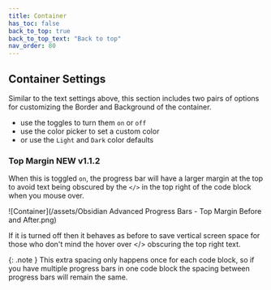 ```yaml
---
title: Container
has_toc: false
back_to_top: true
back_to_top_text: "Back to top"
nav_order: 80
---
```


## Container Settings
Similar to the text settings above, this section includes two pairs of options for customizing the Border and Background of the container.

- use the toggles to turn them `on` or `off`
- use the color picker to set a custom color
- or use the `Light` and `Dark` color defaults

### Top Margin <span class="label label-green badge">NEW v1.1.2</span>
When this is toggled `on`, the progress bar will have a larger margin at the top to avoid text being obscured by the `</>` in the top right of the code block when you mouse over.

![Container](/assets/Obsidian Advanced Progress Bars - Top Margin Before and After.png)

If it is turned off then it behaves as before to save vertical screen space for those who don't mind the hover over </> obscuring the top right text.

{: .note }
This extra spacing only happens once for each code block, so if you have multiple progress bars in one code block the spacing between progress bars will remain the same.